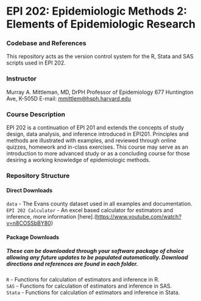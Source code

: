 # EPI 202: Epidemiologic Methods 2: Elements of Epidemiologic Research

### Codebase and References
This repository acts as the version control system for the R, Stata and SAS scripts used in EPI 202.

### Instructor

Murray A. Mittleman, MD, DrPH
Professor of Epidemiology
677 Huntington Ave, K-505D
E-mail: mmittlem@hsph.harvard.edu

### Course Description 
EPI 202 is a continuation of EPI 201 and extends the concepts of study design, data analysis, and inference introduced in EPI201. Principles and methods are illustrated with examples, and reviewed through online quizzes, homework and in-class exercises. This course may serve as an introduction to more advanced study or as a concluding course for those desiring a working knowledge of epidemiologic methods. 

### Repository Structure
#### Direct Downloads
`data` - The Evans county dataset used in all examples and documentation.  
`EPI 202 Calculator` - An excel based calculator for estimators and inference, more information [here].(https://www.youtube.com/watch?v=n8COSSbBY80)  
#### Package Downloads
##### *These can be downloaded through your software package of choice allowing any future updates to be populated automatically. Download directions and references are found in each folder.*
`R` - Functions for calculation of estimators and inference in R.  
`SAS` - Functions for calculation of estimators and inference in SAS.  
`Stata` - Functions for calculation of estimators and inference in Stata.  
